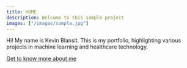 ```yaml
---
title: HOME
description: Welcome to this sample project
images: ["/images/sample.jpg"]
---
```


Hi!
My name is Kevin Blansit. This is my portfolio, highlighting various projects in machine learning and healthcare technology.

[Get to know more about me](/about "Get to know me better")
